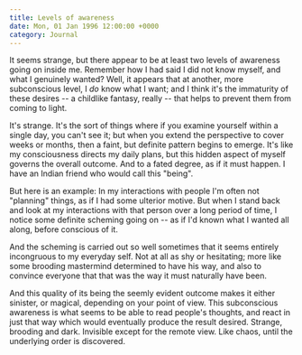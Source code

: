 ```yaml
---
title: Levels of awareness
date: Mon, 01 Jan 1996 12:00:00 +0000
category: Journal
---
```


It seems strange, but there appear to be at least two levels of
awareness going on inside me.  Remember how I had said I did not know
myself, and what I genuinely wanted?  Well, it appears that at another,
more subconscious level, I *do* know what I want; and I think it's the
immaturity of these desires -- a childlike fantasy, really -- that helps
to prevent them from coming to light.

It's strange.  It's the sort of things where if you examine yourself
within a single day, you can't see it; but when you extend the
perspective to cover weeks or months, then a faint, but definite pattern
begins to emerge.  It's like my consciousness directs my daily plans,
but this hidden aspect of myself governs the overall outcome.  And to a
fated degree, as if it must happen.  I have an Indian friend who would
call this "being".

But here is an example: In my interactions with people I'm often not
"planning" things, as if I had some ulterior motive.  But when I stand
back and look at my interactions with that person over a long period of
time, I notice some definite scheming going on -- as if I'd known what I
wanted all along, before conscious of it.

And the scheming is carried out so well sometimes that it seems entirely
incongruous to my everyday self.  Not at all as shy or hesitating; more
like some brooding mastermind determined to have his way, and also to
convince everyone that that was the way it must naturally have been.

And this quality of its being the seemly evident outcome makes it either
sinister, or magical, depending on your point of view.  This
subconscious awareness is what seems to be able to read people's
thoughts, and react in just that way which would eventually produce the
result desired.  Strange, brooding and dark.  Invisible except for the
remote view.  Like chaos, until the underlying order is discovered.


